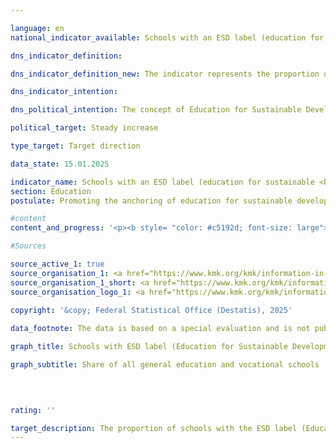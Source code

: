 ```yaml
---

language: en        
national_indicator_available: Schools with an ESD label (education for sustainable <br>development)        

dns_indicator_definition:         

dns_indicator_definition_new: The indicator represents the proportion of general education and vocational schools (in per cent) that have at least one certification in the area of Education for Sustainable Development (from a set of ESD labels defined by the Länder Ministries of Education and Cultural Affairs). The ESD labels are intended to characterise a school's special commitment to anchoring Education for Sustainable Development (ESD) in lessons and school development.        

dns_indicator_intention:         

dns_political_intention: The concept of Education for Sustainable Development (ESD) aims to enable pupils to actively shape an ecologically compatible, economically efficient and socially just environment, taking into account global aspects, basic democratic principles and cultural diversity.        

political_target: Steady increase        

type_target: Target direction        

data_state: 15.01.2025        

indicator_name: Schools with an ESD label (education for sustainable <br>development)        
section: Education        
postulate: Promoting the anchoring of education for sustainable development in the education system        

#content         
content_and_progress: '<p><b style= "color: #c5192d; font-size: large">4.1.c Schools with an ESD label (education for sustainable <br><br>development)</b><br><br>Schools that incorporate sustainable principles into their teaching and school development can certify their commitment through various BNE (Education for Sustainable Development) labels. The indicator “Schools with a BNE Label”, introduced by the Federal Ministry of Education and Research (BMBF) and the Standing Conference of the Ministers of Education and Cultural Affairs of the Länder (KMK), records the proportion of schools awarded specific BNE labels.<br><br>The first survey of this indicator was conducted between July and November 2024. It considered 27&nbsp;different BNE labels, seven of which are awarded nationwide and 20&nbsp;only in individual federal states. The labels were selected based on established criteria intended to reflect the integration of BNE into school and teaching development.<br><br>The results of the survey for the 2023/2024&nbsp;school year show that 3,556&nbsp;out of a total of 29,988&nbsp;public and private general and vocational schools in Germany hold a BNE label, corresponding to approximately 11.9% of all schools. Schools with multiple BNE certifications are only counted once as BNE-certified schools. The next survey is planned for the 2025/2026&nbsp;school year.<br><br>The criteria for inclusion and the pre-selection of BNE labels were developed by a working group comprising representatives from the federal government, the Länder, and academia. To be recognised as a BNE label, each label must meet specific requirements designed to ensure that BNE is embedded in teaching beyond basic curriculum requirements and is considered part of a holistic whole-school approach to development.<br><br>Nationwide recognised BNE labels include, among others: the Club of Rome Schools label, Fairtrade Schools, Naturpark-Schule (Nature Park School), Schools for Earth, Umweltschule in Europa&nbsp;–&nbsp;Internationale Nachhaltigkeitsschule (Eco-Schools in Europe&nbsp;–&nbsp;International Sustainability School), UNESCO Associated Schools, and the “Verbraucherschule (Gold)” (Consumer School &#8209; Gold) label.<br><br>Changes to the recognised labels, both in terms of their content requirements and the number of labels considered overall, will, despite the set selection criteria, affect the indicator’s informative value over time.<br><br>The qualitative significance of the indicator is limited due to the heterogeneous structure of the label system, as the various labels have different award criteria and therefore do not guarantee a uniform level of BNE integration. Furthermore, the indicator does not provide direct information about the success of Education for Sustainable Development or the actual knowledge imparted. Therefore, the number of certified schools alone cannot be used to infer the quality of BNE implementation. Likewise, this indicator does not allow any conclusions to be drawn about the proportion of pupils attending BNE-certified schools.<br><br>The politically set goal of increasing the share of schools with a BNE label (Education for Sustainable Development) cannot currently be assessed, as no longitudinal data are yet available.</p>'                

#Sources        

source_active_1: true
source_organisation_1: <a href="https://www.kmk.org/kmk/information-in-english.html" target="_blank" onclick="return confirm_alert('the Ministries of Education and Cultural Affairs of the federal states in cooperation with the Hessian State Statistical Office', 'En')">Ministries of Education and Cultural Affairs of the federal states in cooperation with the Hessian State Statistical Office</a>
source_organisation_1_short: <a href="https://www.kmk.org/kmk/information-in-english.html" target="_blank" onclick="return confirm_alert('the Ministries of Education and Cultural Affairs of the federal states in cooperation with the Hessian State Statistical Office', 'En')">Ministries of Education and Cultural Affairs of the federal states in cooperation with the Hessian State Statistical Office</a>
source_organisation_logo_1: <a href="https://www.kmk.org/kmk/information-in-english.html" target="_blank" onclick="return confirm_alert('the Ministries of Education and Cultural Affairs of the federal states in cooperation with the Hessian State Statistical Office', 'En')"><img src="https://dnsTestEnvironment.github.io/dns-indicators/public/OrgImgEn/kmk.png" alt="Ministries of Education and Cultural Affairs of the federal states in cooperation with the Hessian State Statistical Office" title=" Click here to visit the homepage of the organizationMinistries of Education and Cultural Affairs of the federal states in cooperation with the Hessian State Statistical Office" style="height:60px; width:148px; border:transparent"/></a>
        
copyright: '&copy; Federal Statistical Office (Destatis), 2025'        

data_footnote: The data is based on a special evaluation and is not publicly available.        

graph_title: Schools with ESD label (Education for Sustainable Development)        

graph_subtitle: Share of all general education and vocational schools        

        

                        
rating: ''        

target_description: The proportion of schools with the ESD label (Education for Sustainable Development) should increase.<br><br>No assessment possible. Too few data points.        
---
```


